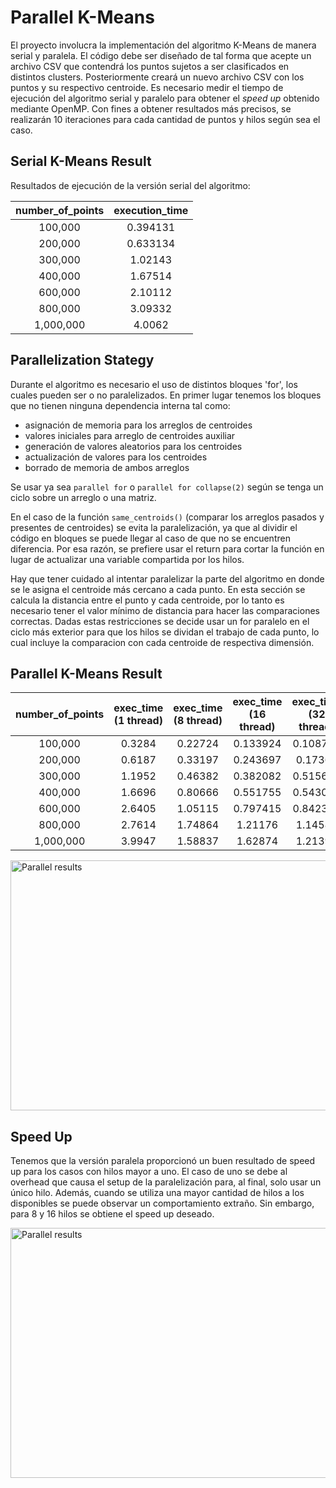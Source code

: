 # Parallel K-Means

El proyecto involucra la implementación del algoritmo K-Means de manera serial y paralela. El código debe ser diseñado de tal forma que acepte un archivo CSV que contendrá los puntos sujetos a ser clasificados en distintos clusters. Posteriormente creará un nuevo archivo CSV con los puntos y su respectivo centroide. Es necesario medir el tiempo de ejecución del algoritmo serial y paralelo para obtener el *speed up* obtenido mediante OpenMP. Con fines a obtener resultados más precisos, se realizarán 10 iteraciones para cada cantidad de puntos y hilos según sea el caso.

## Serial K-Means Result

Resultados de ejecución de la versión serial del algoritmo:

|   **number_of_points**   | **execution_time** |
|:------------------------:|:------------------:|
|          100,000         |      0.394131      |
|          200,000         |      0.633134      |
|          300,000         |      1.02143       |
|          400,000         |      1.67514       |
|          600,000         |      2.10112       |
|          800,000         |      3.09332       |
|         1,000,000        |      4.0062        |

## Parallelization Stategy

Durante el algoritmo es necesario el uso de distintos bloques 'for', los cuales pueden ser o no paralelizados. En primer lugar tenemos los bloques que no tienen ninguna dependencia interna tal como:
* asignación de memoria para los arreglos de centroides
* valores iniciales para arreglo de centroides auxiliar
* generación de valores aleatorios para los centroides
* actualización de valores para los centroides
* borrado de memoria de ambos arreglos

Se usar ya sea `parallel for` o `parallel for collapse(2)` según se tenga un ciclo sobre un arreglo o una matriz.

En el caso de la función `same_centroids()` (comparar los arreglos pasados y presentes de centroides) se evita la paralelización, ya que al dividir el código en bloques se puede llegar al caso de que no se encuentren diferencia. Por esa razón, se prefiere usar el return para cortar la función en lugar de actualizar una variable compartida por los hilos.

Hay que tener cuidado al intentar paralelizar la parte del algoritmo en donde se le asigna el centroide más cercano a cada punto. En esta sección se calcula la distancia entre el punto y cada centroide, por lo tanto es necesario tener el valor mínimo de distancia para hacer las comparaciones correctas. Dadas estas restricciones se decide usar un for paralelo en el ciclo más exterior para que los hilos se dividan el trabajo de cada punto, lo cual incluye la comparacion con cada centroide de respectiva dimensión.

## Parallel K-Means Result

|   **number_of_points**   |    **exec_time (1 thread)**   |    **exec_time (8 thread)**   |    **exec_time (16 thread)**   |    **exec_time (32 thread)**   |
|:------------------------:|:-----------------------------:|:-----------------------------:|:------------------------------:|:------------------------------:|
|          100,000         |             0.3284            |            0.22724            |            0.133924            |            0.108792            |
|          200,000         |             0.6187            |            0.33197            |            0.243697            |             0.17367            |
|          300,000         |             1.1952            |            0.46382            |            0.382082            |            0.515608            |
|          400,000         |             1.6696            |            0.80666            |            0.551755            |            0.543077            |
|          600,000         |             2.6405            |            1.05115            |            0.797415            |            0.842342            |
|          800,000         |             2.7614            |            1.74864            |             1.21176            |             1.14588            |
|         1,000,000        |             3.9947            |            1.58837            |             1.62874            |             1.21397            |

<img src=https://github.com/ManoHF/parallelComputingProjects/assets/70402438/6aa83638-a58f-4040-8b95-6ff12cdc12ea alt="Parallel results" width="600" height="400">


## Speed Up

Tenemos que la versión paralela proporcionó un buen resultado de speed up para los casos con hilos mayor a uno. El caso de uno se debe al overhead que causa el setup de la paralelización para, al final, solo usar un único hilo. Además, cuando se utiliza una mayor cantidad de hilos a los disponibles se puede observar un comportamiento extraño. Sin embargo, para 8 y 16 hilos se obtiene el speed up deseado.

<img src=https://github.com/ManoHF/parallelComputingProjects/assets/70402438/8b834def-faf6-48fc-9c11-343aff610491 alt="Parallel results" width="600" height="400">


